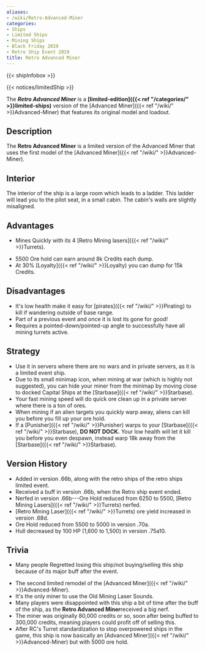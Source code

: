 ```yaml
---
aliases:
- /wiki/Retro-Advanced-Miner
categories:
- Ships
- Limited Ships
- Mining Ships
- Black Friday 2019
- Retro Ship Event 2019
title: Retro Advanced Miner
---  
```


{{< shipInfobox >}}   

{{< notices/limitedShip >}} 

The **_Retro Advanced Miner_** is a **[limited-edition]({{< ref "/categories/" >}}limited-ships)** version of the [Advanced Miner]({{< ref "/wiki/" >}}Advanced-Miner) that features its original model and loadout.

## Description

The **Retro Advanced Miner** is a limited version of the Advanced Miner that uses the first model of the [Advanced Miner]({{< ref "/wiki/" >}}Advanced-Miner).

## Interior

The interior of the ship is a large room which leads to a ladder. This ladder will lead you to the pilot seat, in a small cabin. The cabin's walls are slightly misaligned.

## Advantages

- Mines Quickly with its 4 [Retro Mining lasers]({{< ref "/wiki/" >}}Turrets).

<!-- -->

- 5500 Ore hold can earn around 8k Credits each dump.
- At 30% [Loyalty]({{< ref "/wiki/" >}}Loyalty) you can dump for 15k Credits.

## Disadvantages

- It's low health make it easy for [pirates]({{< ref "/wiki/" >}}Pirating) to kill if wandering outside of base range.
- Part of a previous event and once it is lost its gone for good!
- Requires a pointed-down/pointed-up angle to successfully have all mining turrets active.

## Strategy

- Use it in servers where there are no wars and in private servers, as it is a limited event ship.
- Due to its small minimap icon, when mining at war (which is highly not suggested), you can hide your miner from the minimap by moving close to docked Capital Ships at the [Starbase]({{< ref "/wiki/" >}}Starbase).
- Your fast mining speed will do quick ore clean up in a private server where there is a ton of ores.
- When mining if an alien targets you quickly warp away, aliens can kill you before you fill up your ore hold.
- If a [Punisher]({{< ref "/wiki/" >}}Punisher) warps to your [Starbase]({{< ref "/wiki/" >}}Starbase), **DO NOT DOCK.** Your low health will let it kill you before you even despawn, instead warp 18k away from the [Starbase]({{< ref "/wiki/" >}}Starbase).

## Version History 

- Added in version .66b, along with the retro ships of the retro ships limited event.
- Received a buff in version .66b, when the Retro ship event ended.
- Nerfed in version .66b---Ore Hold reduced from 6250 to 5500, [Retro Mining Lasers]({{< ref "/wiki/" >}}Turrets) nerfed.
- [Retro Mining Laser]({{< ref "/wiki/" >}}Turrets) ore yield increased in version .68d.
- Ore Hold reduced from 5500 to 5000 in version .70a.
- Hull decreased by 100 HP (1,600 to 1,500) in version .75a10.

## Trivia

- Many people Regretted losing this ship/not buying/selling this ship because of its major buff after the event.

<!-- -->

- The second limited remodel of the [Advanced Miner]({{< ref "/wiki/" >}}Advanced-Miner).
- It's the only miner to use the Old Mining Laser Sounds.
- Many players were disappointed with this ship a bit of time after the buff of the ship, as the **Retro Advanced Miner**received a big nerf. 
- The miner was originally 80,000 credits or so, soon after being buffed to 300,000 credits, meaning players could profit off of selling this.
- After RC's Turret standardization to stop overpowered ships in the game, this ship is now basically an [Advanced Miner]({{< ref "/wiki/" >}}Advanced-Miner) but with 5000 ore hold.